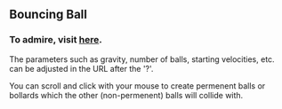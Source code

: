 ## Bouncing Ball

### To admire, visit [here](https://roadkillcat.github.io/UltiBouncingBall/BallHtml.html?0,18,5,65,2.8,0,//gravity,no_balls,min_radius,max_radius,velocity,collisions).

The parameters such as gravity, number of balls, starting velocities, etc. can be adjusted in the URL after the '?'.

You can scroll and click with your mouse to create permenent balls or bollards which the other (non-permenent) balls will collide with.
